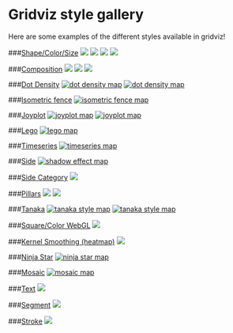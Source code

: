 # Gridviz style gallery

Here are some examples of the different styles available in gridviz!


###[Shape/Color/Size](https://eurostat.github.io/gridviz/docs/reference#shapecolorsize-style)
[![](/docs/img/overviews/ov_accessibility.png)](https://eurostat.github.io/gridviz/docs/reference#shapecolorsize-style)
[![](/docs/img/overviews/ov_donut.png)](https://eurostat.github.io/gridviz/docs/reference#shapecolorsize-style)
[![](/docs/img/overviews/ov_age_balance.png)](https://eurostat.github.io/gridviz/docs/reference#shapecolorsize-style)
[![](/docs/img/overviews/ov_popchange.png)](https://eurostat.github.io/gridviz/docs/reference#shapecolorsize-style)

###[Composition](https://eurostat.github.io/gridviz/docs/reference#composition-style)
[![](/docs/img/overviews/ov_flag.png)](https://eurostat.github.io/gridviz/docs/reference#composition-style)
[![](/docs/img/overviews/ov_piechart.png)](https://eurostat.github.io/gridviz/docs/reference#composition-style)
[![](/docs/img/overviews/ov_ring.png)](https://eurostat.github.io/gridviz/docs/reference#composition-style)

###[Dot Density](https://eurostat.github.io/gridviz/docs/reference#dot-density-style)
[![dot density map](/docs/img/overviews/ov_dotdensity_random.png)](https://eurostat.github.io/gridviz/docs/reference#dot-density-style)
[![dot density map](/docs/img/overviews/ov_dotdensity.png)](https://eurostat.github.io/gridviz/docs/reference#dot-density-style)

###[Isometric fence](https://eurostat.github.io/gridviz/docs/reference#isometric-fence-style)
[![isometric fence map](/docs/img/overviews/ov_isofence.png)](https://eurostat.github.io/gridviz/docs/reference#isometric-fence-style)

###[Joyplot](https://eurostat.github.io/gridviz/docs/reference#joyplot-style)
[![joyplot map](/docs/img/overviews/ov_joyplot_shade.png)](https://eurostat.github.io/gridviz/docs/reference#joyplot-style)
[![joyplot map](/docs/img/overviews/ov_joyplot.png)](https://eurostat.github.io/gridviz/docs/reference#joyplot-style)

###[Lego](https://eurostat.github.io/gridviz/docs/reference#lego-style)
[![lego map](/docs/img/overviews/ov_lego.png)](https://eurostat.github.io/gridviz/docs/reference#lego-style)

###[Timeseries](https://eurostat.github.io/gridviz/docs/reference#time-series-style)
[![timeseries map](/docs/img/overviews/ov_timeseries.png)](https://eurostat.github.io/gridviz/docs/reference#time-series-style)

###[Side](https://eurostat.github.io/gridviz/docs/reference#side-style)
[![shadow effect map](/docs/img/overviews/ov_choco.png)](https://eurostat.github.io/gridviz/docs/reference#side-style)

###[Side Category]((https://eurostat.github.io/gridviz/docs/reference#side-category-style))
[![](/docs/img/overviews/ov_side_cat.png)](https://eurostat.github.io/gridviz/docs/reference#side-category-style)

###[Pillars](https://eurostat.github.io/gridviz/docs/reference#pillars-style)
[![](/docs/img/overviews/ov_pillar_simple.png)](https://eurostat.github.io/gridviz/docs/reference#pillars-style)
[![](/docs/img/overviews/ov_pillar.png)](https://eurostat.github.io/gridviz/docs/reference#pillars-style)

###[Tanaka](https://eurostat.github.io/gridviz/docs/reference#tanaka-style)
[![tanaka style map](/docs/img/overviews/ov_tanaka_dark.png)](https://eurostat.github.io/gridviz/docs/reference#tanaka-style)
[![tanaka style map](/docs/img/overviews/ov_tanaka.png)](https://eurostat.github.io/gridviz/docs/reference#tanaka-style)

###[Square/Color WebGL](https://eurostat.github.io/gridviz/docs/reference#square-color-webgl-style)
[![](/docs/img/overviews/ov_dark.png)](https://eurostat.github.io/gridviz/docs/reference#square-color-webgl-style)

###[Kernel Smoothing (heatmap)](https://eurostat.github.io/gridviz/docs/reference#kernel-smoothing)
[![](/docs/img/overviews/ov_kersmoo.png)](https://eurostat.github.io/gridviz/docs/reference#kernel-smoothing)

###[Ninja Star](https://eurostat.github.io/gridviz/docs/reference#ninja-star-style)
[![ninja star map](/docs/img/overviews/ov_ninja.png)](https://eurostat.github.io/gridviz/docs/reference#ninja-star-style)

###[Mosaic](https://eurostat.github.io/gridviz/docs/reference#mosaic-style)
[![mosaic map](/docs/img/overviews/ov_mosaic.png)](https://eurostat.github.io/gridviz/docs/reference#mosaic-style)

###[Text](https://eurostat.github.io/gridviz/docs/reference#text-style)
[![](/docs/img/overviews/ov_text_elevation.png)](https://eurostat.github.io/gridviz/docs/reference#text-style)

###[Segment](https://eurostat.github.io/gridviz/docs/reference#segment-style)
[![](/docs/img/overviews/ov_segment.png)](https://eurostat.github.io/gridviz/docs/reference#segment-style)

###[Stroke](https://eurostat.github.io/gridviz/docs/reference#stroke-style)
[![](/docs/img/overviews/ov_stroke.png)](https://eurostat.github.io/gridviz/docs/reference#stroke-style)






